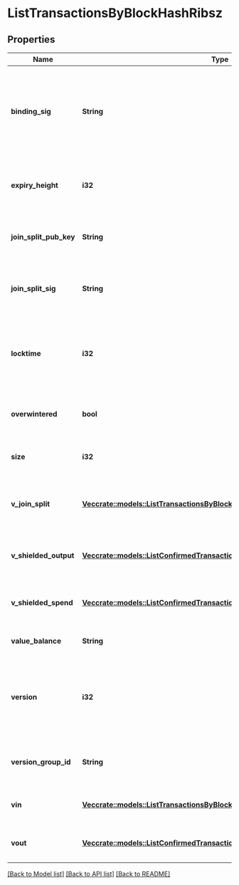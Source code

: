 # ListTransactionsByBlockHashRibsz

## Properties

Name | Type | Description | Notes
------------ | ------------- | ------------- | -------------
**binding_sig** | **String** | It is used to enforce balance of Spend and Output transfers, in order to prevent their replay across transactions. | 
**expiry_height** | **i32** | Represents a block height after which the transaction will expire. | 
**join_split_pub_key** | **String** | Represents an encoding of a JoinSplitSig public validating key. | 
**join_split_sig** | **String** | Is used to sign transactions that contain at least one JoinSplit description. | 
**locktime** | **i32** | Represents the time at which a particular transaction can be added to the blockchain. | 
**overwintered** | **bool** | \"Overwinter\" is the network upgrade for the Zcash blockchain. | 
**size** | **i32** | Represents the total size of this transaction. | 
**v_join_split** | [**Vec<crate::models::ListTransactionsByBlockHashRibszVJoinSplit>**](ListTransactionsByBlockHashRIBSZ_vJoinSplit.md) | Represents a sequence of JoinSplit descriptions using BCTV14 proofs. | 
**v_shielded_output** | [**Vec<crate::models::ListConfirmedTransactionsByAddressRibszVShieldedOutput>**](ListConfirmedTransactionsByAddressRIBSZ_vShieldedOutput.md) | Object Array representation of transaction output descriptions | 
**v_shielded_spend** | [**Vec<crate::models::ListConfirmedTransactionsByAddressRibszVShieldedSpend>**](ListConfirmedTransactionsByAddressRIBSZ_vShieldedSpend.md) | Object Array representation of transaction spend descriptions | 
**value_balance** | **String** | Defines the transaction value balance. | 
**version** | **i32** | Numeric representation of the transaction Represents the transaction version number. | 
**version_group_id** | **String** | Represents the transaction version group ID. | 
**vin** | [**Vec<crate::models::ListTransactionsByBlockHashRibszVin>**](ListTransactionsByBlockHashRIBSZ_vin.md) | Object Array representation of transaction inputs | 
**vout** | [**Vec<crate::models::ListConfirmedTransactionsByAddressRibszVout>**](ListConfirmedTransactionsByAddressRIBSZ_vout.md) | Object Array representation of transaction outputs | 

[[Back to Model list]](../README.md#documentation-for-models) [[Back to API list]](../README.md#documentation-for-api-endpoints) [[Back to README]](../README.md)


